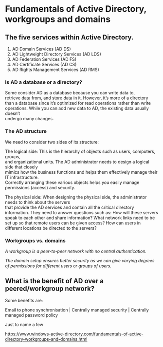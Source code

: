 # Fundamentals of Active Directory, workgroups and domains

## The five services within Active Directory.

1. AD Domain Services (AD DS)  
2. AD Lightweight Directory Services (AD LDS)  
3. AD Federation Services (AD FS)  
4. AD Certificate Services (AD CS)  
5. AD Rights Management Services (AD RMS)  

### Is AD a database or a directory?

Some consider AD as a database because you can write data to,   
retrieve data from, and store data in it. However, it’s more of a directory  
than a database since it’s optimized for read operations rather than write  
operations. While you can add new data to AD, the existing data usually doesn’t   
undergo many changes.

### The AD structure

We need to consider two sides of its structure:  

The logical side: This is the hierarchy of objects such as users, computers, groups,  
and organizational units. The AD administrator needs to design a logical side that closely  
mimics how the business functions and helps them effectively manage their IT infrastructure.  
Correctly arranging these various objects helps you easily manage permissions (access) and security.


The physical side: When designing the physical side, the administrator needs to think about the servers  
that provide the AD services and contain all the critical directory information. They need to answer questions such as:
How will these servers speak to each other and share information?
What network links need to be set up so that remote users can be given access?
How can users in different locations be directed to the servers?


### Workgroups vs. domains

_A workgroup is a peer-to-peer network with no central authentication._  

_The domain setup ensures better security as we can give varying degrees  
of permissions for different users or groups of users._  


## What is the benefit of AD over a peered/workgroup network?  

Some benefits are:  

Email to phone synchronisation | Centrally managed security | Centrally managed password policy 

Just to name a few

https://www.windows-active-directory.com/fundamentals-of-active-directory-workgroups-and-domains.html
